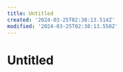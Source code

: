 ```yaml
---
title: Untitled
created: '2024-03-25T02:38:13.514Z'
modified: '2024-03-25T02:38:13.550Z'
---
```


# Untitled
